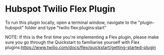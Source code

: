 # Hubspot Twilio Flex Plugin

To run this plugin locally, open a terminal window, navigate to the "plugin-hubspot" folder and type "twilio flex:plugins:start"


NOTE: If this is the first time you're implementing a Flex plugin, please make sure you go through the Quickstart to familiarise yourself with Flex plugins:https://www.twilio.com/docs/flex/quickstart/getting-started-plugin
